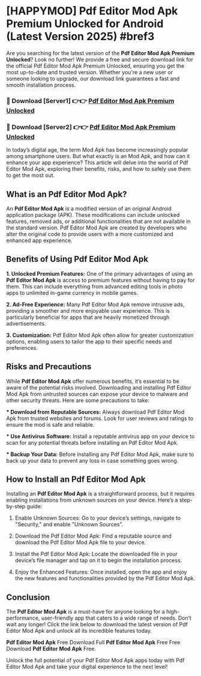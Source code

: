 # [HAPPYMOD] Pdf Editor Mod Apk Premium Unlocked for Android (Latest Version 2025) #bref3

Are you searching for the latest version of the <strong>Pdf Editor Mod Apk Premium Unlocked</strong>? Look no further! We provide a free and secure download link for the official Pdf Editor Mod Apk Premium Unlocked, ensuring you get the most up-to-date and trusted version. Whether you're a new user or someone looking to upgrade, our download link guarantees a fast and smooth installation process.


<h3>🔴 Download [Server1] 👉👉 <a href="https://appsnew.pages.dev?q=Pdf+Editor+Mod+Apk">Pdf Editor Mod Apk Premium Unlocked</a></h3>

<h3>🔴 Download [Server2] 👉👉 <a href="https://appsnew.pages.dev?q=Pdf+Editor+Mod+Apk">Pdf Editor Mod Apk Premium Unlocked</a></h3>


In today’s digital age, the term Mod Apk has become increasingly popular among smartphone users. But what exactly is an Mod Apk, and how can it enhance your app experience? This article will delve into the world of Pdf Editor Mod Apk, exploring their benefits, risks, and how to safely use them to get the most out.


<h2>What is an Pdf Editor Mod Apk?</h2>

An <strong>Pdf Editor Mod Apk</strong> is a modified version of an original Android application package (APK). These modifications can include unlocked features, removed ads, or additional functionalities that are not available in the standard version. Pdf Editor Mod Apk are created by developers who alter the original code to provide users with a more customized and enhanced app experience.


<h2>Benefits of Using Pdf Editor Mod Apk</h2>

<strong> 1. Unlocked Premium Features:</strong> One of the primary advantages of using an <strong>Pdf Editor Mod Apk</strong> is access to premium features without having to pay for them. This can include everything from advanced editing tools in photo apps to unlimited in-game currency in mobile games.

<strong> 2. Ad-Free Experience:</strong> Many Pdf Editor Mod Apk remove intrusive ads, providing a smoother and more enjoyable user experience. This is particularly beneficial for apps that are heavily monetized through advertisements.

<strong> 3. Customization:</strong> Pdf Editor Mod Apk often allow for greater customization options, enabling users to tailor the app to their specific needs and preferences.


<h2>Risks and Precautions</h2>

While <strong>Pdf Editor Mod Apk</strong> offer numerous benefits, it’s essential to be aware of the potential risks involved. Downloading and installing Pdf Editor Mod Apk from untrusted sources can expose your device to malware and other security threats. Here are some precautions to take:

<strong> * Download from Reputable Sources:</strong> Always download Pdf Editor Mod Apk from trusted websites and forums. Look for user reviews and ratings to ensure the mod is safe and reliable.

<strong> * Use Antivirus Software:</strong> Install a reputable antivirus app on your device to scan for any potential threats before installing an Pdf Editor Mod Apk.

<strong> * Backup Your Data:</strong> Before installing any Pdf Editor Mod Apk, make sure to back up your data to prevent any loss in case something goes wrong.


<h2>How to Install an Pdf Editor Mod Apk</h2>

Installing an <strong>Pdf Editor Mod Apk</strong> is a straightforward process, but it requires enabling installations from unknown sources on your device. Here’s a step-by-step guide:

 1. Enable Unknown Sources: Go to your device’s settings, navigate to "Security," and enable "Unknown Sources".

 2. Download the Pdf Editor Mod Apk: Find a reputable source and download the Pdf Editor Mod Apk file to your device.

 3. Install the Pdf Editor Mod Apk: Locate the downloaded file in your device’s file manager and tap on it to begin the installation process.

 4. Enjoy the Enhanced Features: Once installed, open the app and enjoy the new features and functionalities provided by the Pdf Editor Mod Apk.


<h2><strong>Conclusion</strong></h2>

The <strong>Pdf Editor Mod Apk</strong> is a must-have for anyone looking for a high-performance, user-friendly app that caters to a wide range of needs. Don’t wait any longer! Click the link below to download the latest version of Pdf Editor Mod Apk and unlock all its incredible features today.

<strong>Pdf Editor Mod Apk</strong> Free Download Full <strong>Pdf Editor Mod Apk</strong> Free Free Download <strong>Pdf Editor Mod Apk</strong> Free.

Unlock the full potential of your Pdf Editor Mod Apk apps today with Pdf Editor Mod Apk and take your digital experience to the next level!